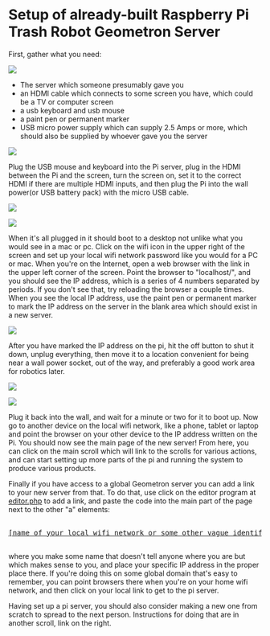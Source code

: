 # Setup of already-built Raspberry Pi Trash Robot Geometron Server

First, gather what you need:

![](https://i.imgur.com/lhwkw6c.jpg)

- The server which someone presumably gave you
- an HDMI cable which connects to some screen you have, which could be a TV or computer screen
- a usb keyboard and usb mouse
- a paint pen or permanent marker
- USB micro power supply which can supply 2.5 Amps or more, which should also be supplied by whoever gave you the server

![](https://i.imgur.com/sg95uWv.jpg)

Plug the USB mouse and keyboard into the Pi server, plug in the HDMI between the Pi and the screen, turn the screen on, set it to the correct HDMI if there are multiple HDMI inputs, and then plug the Pi into the wall power(or USB battery pack) with the micro USB cable.

![](https://i.imgur.com/s0nOIJG.jpg)

![](https://i.imgur.com/D6TqBRP.jpg)


When it's all plugged in it should boot to a desktop not unlike what you would see in a mac or pc.  Click on the wifi icon in the upper right of the screen and set up your local wifi network password like you would for a PC or mac.  When you're on the Internet, open a web browser with the link in the upper left corner of the screen.  Point the browser to "localhost/", and you should see the IP address, which is a series of 4 numbers separated by periods.  If you don't see that, try reloading the browser a couple times.  When you see the local IP address, use the paint pen or permanent marker to mark the IP address on the server in the blank area which should exist in a new server. 

![](https://i.imgur.com/JmwBwQ0.jpg)

 After you have marked the IP address on the pi, hit the off button to shut it down, unplug everything, then move it to a location convenient for being near a wall power socket, out of the way, and preferably a good work area for robotics later.  

![](https://i.imgur.com/6NW8C65.jpg)

![](https://i.imgur.com/XNluU6A.jpg)

Plug it back into the wall, and wait for a minute or two for it to boot up.  Now go to another device on the local wifi network, like a phone, tablet or laptop and point the browser on your other device to the IP address written on the Pi.  You should now see the main page of the new server!  From here, you can click on the main scroll which will link to the scrolls for various actions, and can start setting up more parts of the pi and running the system to produce various products.

Finally if you have access to a global Geometron server you can add a link to your new server from that.  To do that, use click on the editor program at [editor.php](editor.php) to add a link, and paste the code into the main part of the page next to the other "a" elements:

<pre>

<a href = "http://[your ip address here]">[name of your local wifi network or some other vague identifier]</a>

</pre>

where you make some name that doesn't tell anyone where you are but which makes sense to you, and place your specific IP address in the proper place there.  If you're doing this on some global domain that's easy to remember, you can point browsers there when you're on your home wifi network, and then click on your local link to get to the pi server.


Having set up a pi server, you should also consider making a new one from scratch to spread to the next person.  Instructions for doing that are in another scroll, link on the right.


